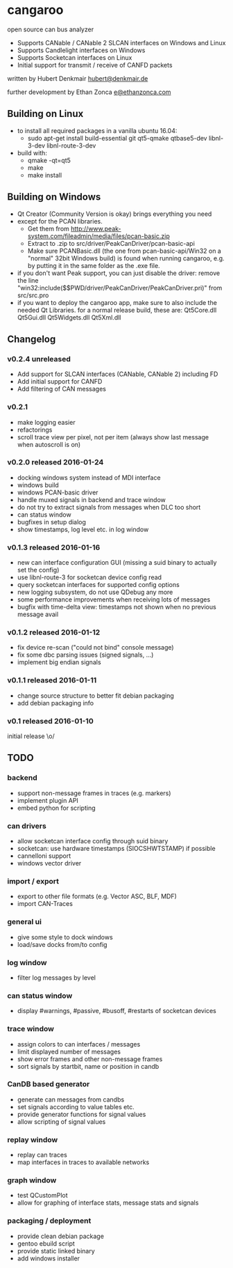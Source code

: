 # cangaroo
open source can bus analyzer

* Supports CANable / CANable 2 SLCAN interfaces on Windows and Linux
* Supports Candlelight interfaces on Windows
* Supports Socketcan interfaces on Linux
* Initial support for transmit / receive of CANFD packets


written by Hubert Denkmair <hubert@denkmair.de>

further development by Ethan Zonca <e@ethanzonca.com>


## Building on Linux
* to install all required packages in a vanilla ubuntu 16.04:
  * sudo apt-get install build-essential git qt5-qmake qtbase5-dev libnl-3-dev libnl-route-3-dev
* build with:
  * qmake -qt=qt5
  * make
  * make install

## Building on Windows
* Qt Creator (Community Version is okay) brings everything you need
* except for the PCAN libraries. 
  * Get them from http://www.peak-system.com/fileadmin/media/files/pcan-basic.zip
  * Extract to .zip to src/driver/PeakCanDriver/pcan-basic-api
  * Make sure PCANBasic.dll (the one from pcan-basic-api/Win32 on a "normal" 32bit Windows build)
    is found when running cangaroo, e.g. by putting it in the same folder as the .exe file.
* if you don't want Peak support, you can just disable the driver:
  remove the line "win32:include($$PWD/driver/PeakCanDriver/PeakCanDriver.pri)"
  from src/src.pro
* if you want to deploy the cangaroo app, make sure to also include the needed Qt Libraries.
  for a normal release build, these are: Qt5Core.dll Qt5Gui.dll Qt5Widgets.dll Qt5Xml.dll

## Changelog

### v0.2.4 unreleased
* Add support for SLCAN interfaces (CANable, CANable 2) including FD
* Add initial support for CANFD
* Add filtering of CAN messages

### v0.2.1
* make logging easier
* refactorings
* scroll trace view per pixel, not per item (always show last message when autoscroll is on)

### v0.2.0 released 2016-01-24
* docking windows system instead of MDI interface
* windows build
* windows PCAN-basic driver
* handle muxed signals in backend and trace window
* do not try to extract signals from messages when DLC too short
* can status window
* bugfixes in setup dialog
* show timestamps, log level etc. in log window

### v0.1.3 released 2016-01-16
* new can interface configuration GUI (missing a suid binary to actually set the config)
* use libnl-route-3 for socketcan device config read
* query socketcan interfaces for supported config options
* new logging subsystem, do not use QDebug any more
* some performance improvements when receiving lots of messages 
* bugfix with time-delta view: timestamps not shown when no previous message avail

### v0.1.2 released 2016-01-12
* fix device re-scan ("could not bind" console message)
* fix some dbc parsing issues (signed signals, ...)
* implement big endian signals

### v0.1.1 released 2016-01-11
* change source structure to better fit debian packaging
* add debian packaging info

### v0.1 released 2016-01-10
initial release \o/



## TODO

### backend
* support non-message frames in traces (e.g. markers)
* implement plugin API
* embed python for scripting

### can drivers
* allow socketcan interface config through suid binary
* socketcan: use hardware timestamps (SIOCSHWTSTAMP) if possible
* cannelloni support
* windows vector driver

### import / export
* export to other file formats (e.g. Vector ASC, BLF, MDF)
* import CAN-Traces

### general ui
* give some style to dock windows
* load/save docks from/to config

### log window
* filter log messages by level

### can status window
* display #warnings, #passive, #busoff, #restarts of socketcan devices

### trace window
* assign colors to can interfaces / messages
* limit displayed number of messages
* show error frames and other non-message frames
* sort signals by startbit, name or position in candb

### CanDB based generator
* generate can messages from candbs
* set signals according to value tables etc.
* provide generator functions for signal values
* allow scripting of signal values

### replay window
* replay can traces
* map interfaces in traces to available networks

### graph window
* test QCustomPlot
* allow for graphing of interface stats, message stats and signals

### packaging / deployment
* provide clean debian package
* gentoo ebuild script
* provide static linked binary
* add windows installer

